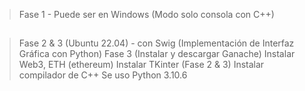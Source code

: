 >Fase 1 - Puede ser en Windows (Modo solo consola con C++)
##
>Fase 2 & 3 (Ubuntu 22.04) - con Swig (Implementación de Interfaz Gráfica con Python)
>Fase 3 (Instalar y descargar Ganache)
>Instalar Web3, ETH (ethereum)
>Instalar TKinter (Fase 2 & 3)
>Instalar compilador de C++
>Se uso Python 3.10.6
